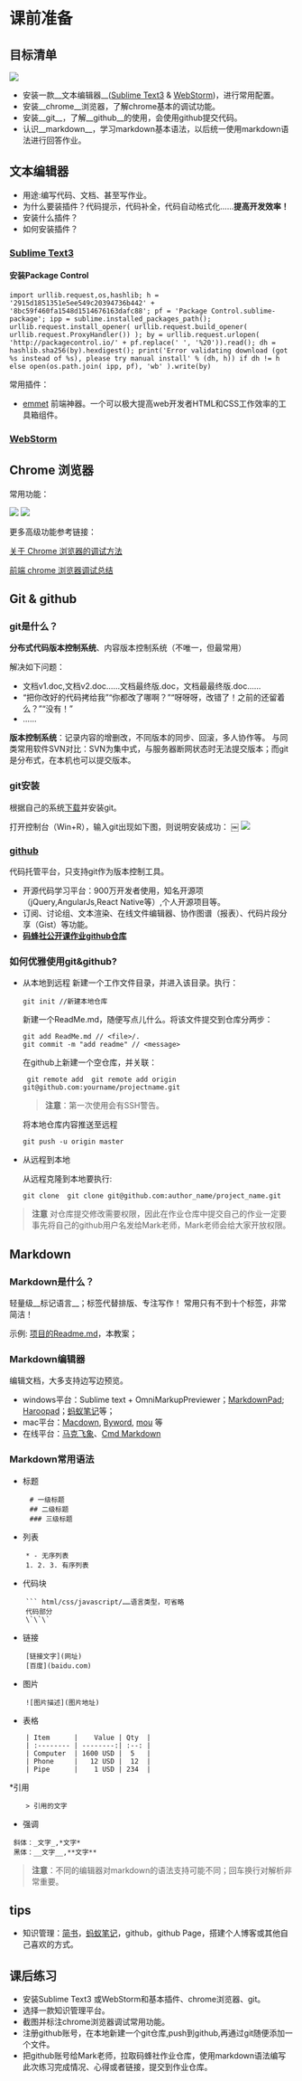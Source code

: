 # 课前准备
## 目标清单

![](./images/logos.png)

* 安装一款__文本编辑器__([Sublime Text3](http://www.sublimetext.com/3) & [WebStorm](https://www.jetbrains.com/webstorm/))，进行常用配置。
* 安装__chrome__浏览器，了解chrome基本的调试功能。
* 安装__git__，了解__github__的使用，会使用github提交代码。
* 认识__markdown__，学习markdown基本语法，以后统一使用markdown语法进行回答作业。

## 文本编辑器
* 用途:编写代码、文档、甚至写作业。
* 为什么要装插件？代码提示，代码补全，代码自动格式化……__提高开发效率！__
* 安装什么插件？
* 如何安装插件？

### [Sublime Text3](http://www.sublimetext.com/3)

#### 安装Package Control

```
import urllib.request,os,hashlib; h = '2915d1851351e5ee549c20394736b442' + '8bc59f460fa1548d1514676163dafc88'; pf = 'Package Control.sublime-package'; ipp = sublime.installed_packages_path(); urllib.request.install_opener( urllib.request.build_opener( urllib.request.ProxyHandler()) ); by = urllib.request.urlopen( 'http://packagecontrol.io/' + pf.replace(' ', '%20')).read(); dh = hashlib.sha256(by).hexdigest(); print('Error validating download (got %s instead of %s), please try manual install' % (dh, h)) if dh != h else open(os.path.join( ipp, pf), 'wb' ).write(by)
```

常用插件：

- [emmet](https://packagecontrol.io/packages/Emmet)
  前端神器。一个可以极大提高web开发者HTML和CSS工作效率的工具箱组件。

### [WebStorm](https://www.jetbrains.com/webstorm/)


## Chrome 浏览器
常用功能：

![](./images/chromeElement.png)
![](./images/chromeElementComputed.png)

更多高级功能参考链接：

[关于 Chrome 浏览器的调试方法](https://vxhly.github.io/2016/08/05/debug-for-chrome-browser/)

[前端 chrome 浏览器调试总结](https://gold.xitu.io/entry/58452127128fe1006c51e5b6)

## Git & github
### git是什么？
 __分布式代码版本控制系统__、内容版本控制系统（不唯一，但最常用）
 
 解决如下问题：
- 文档v1.doc,文档v2.doc……文档最终版.doc，文档最最终版.doc……
- “把你改好的代码拷给我”“你都改了哪啊？”“呀呀呀，改错了！之前的还留着么？”“没有！”
- ……

__版本控制系统__：记录内容的增删改，不同版本的同步、回滚，多人协作等。
与同类常用软件SVN对比：SVN为集中式，与服务器断网状态时无法提交版本；而git是分布式，在本机也可以提交版本。

### git安装
根据自己的系统[下载](https://git-scm.com/downloads)并安装git。

打开控制台（Win+R），输入git出现如下图，则说明安装成功：
￼
![](./images/git_install.png)

### [github](https://github.com/)
代码托管平台，只支持git作为版本控制工具。

* 开源代码学习平台：900万开发者使用，知名开源项（jQuery,AngularJs,React Native等）,个人开源项目等。
* 订阅、讨论组、文本渲染、在线文件编辑器、协作图谱（报表）、代码片段分享（Gist）等功能。
* __[码蜂社公开课作业github仓库](https://github.com/mafengshe/open-class-homework)__

### 如何优雅使用git&github?
* 从本地到远程
    新建一个工作文件目录，并进入该目录。执行：
  ```
  git init //新建本地仓库
  ```
  新建一个ReadMe.md，随便写点儿什么。将该文件提交到仓库分两步：  
  ```
  git add ReadMe.md // <file>/.
  git commit -m "add readme" // <message>
  ```
  在github上新建一个空仓库，并关联：
  
  ```
   git remote add  git remote add origin git@github.com:yourname/projectname.git
  ```
  > **注意**：第一次使用会有SSH警告。
  
  将本地仓库内容推送至远程

  ```
  git push -u origin master
  ```

* 从远程到本地 

	从远程克隆到本地要执行:

  ```
  git clone  git clone git@github.com:author_name/project_name.git
  ```

> **注意** 对仓库提交修改需要权限，因此在作业仓库中提交自己的作业一定要事先将自己的github用户名发给Mark老师，Mark老师会给大家开放权限。

## Markdown

### Markdown是什么？

轻量级__标记语言__；标签代替排版、专注写作！
常用只有不到十个标签，非常简洁！


示例: [项目的Readme.md](https://github.com/jquery/jquery)，本教案；

### Markdown编辑器

编辑文档，大多支持边写边预览。

* windows平台：Sublime text + OmniMarkupPreviewer；[MarkdownPad](http://markdownpad.com/); [Haroopad](http://pad.haroopress.com/)；[蚂蚁笔记](https://leanote.com/)等；
* mac平台：[Macdown](http://macdown.uranusjr.com/), [Byword](https://bywordapp.com/), [mou](http://25.io/mou/) 等
* 在线平台：[马克飞象](https://maxiang.io/)、[Cmd Markdown](https://www.zybuluo.com/mdeditor)

### Markdown常用语法

* 标题

```
     # 一级标题
     ## 二级标题
     ### 三级标题
```

* 列表

```
    * - 无序列表
    1. 2. 3. 有序列表
```

* 代码块

```
    ``` html/css/javascript/……语言类型，可省略
    代码部分
    \`\`\`
```


* 链接

```
    [链接文字](网址)
    [百度](baidu.com)
```

* 图片

```
    ![图片描述](图片地址)
```

* 表格

```
    | Item      |    Value | Qty  |
    | :-------- | --------:| :--: |
    | Computer  | 1600 USD |  5   |
    | Phone     |   12 USD |  12  |
    | Pipe      |    1 USD | 234  |
```

*引用

```
    > 引用的文字
``` 

* 强调

```
 斜体：_文字_,*文字*
 黑体：__文字__,**文字**
```

> **注意**：不同的编辑器对markdown的语法支持可能不同；回车换行对解析非常重要。

## tips

* 知识管理：[简书](http://www.jianshu.com/)，[蚂蚁笔记](https://leanote.com/)，github，github Page，搭建个人博客或其他自己喜欢的方式。

## 课后练习

* 安装Sublime Text3 或WebStorm和基本插件、chrome浏览器、git。
* 选择一款知识管理平台。
* 截图并标注chrome浏览器调试常用功能。
* 注册github账号，在本地新建一个git仓库,push到github,再通过git随便添加一个文件。
* 把github账号给Mark老师，拉取码蜂社作业仓库，使用markdown语法编写此次练习完成情况、心得或者链接，提交到作业仓库。